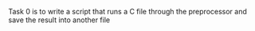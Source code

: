 Task 0 is to write a script that runs a C file through the preprocessor and save the result into another file
